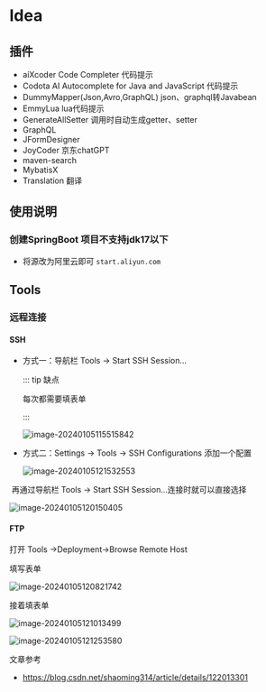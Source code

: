 # Idea

## 插件

- aiXcoder Code Completer  代码提示
- Codota AI Autocomplete for Java and JavaScript 代码提示
- DummyMapper(Json,Avro,GraphQL)    json、graphql转Javabean
- EmmyLua   lua代码提示
- GenerateAllSetter  调用时自动生成getter、setter
- GraphQL
- JFormDesigner
- JoyCoder  京东chatGPT
- maven-search  
- MybatisX
- Translation 翻译


## 使用说明

### 创建SpringBoot 项目不支持jdk17以下
- 将源改为阿里云即可    `start.aliyun.com`


## Tools

### 远程连接

#### SSH

- 方式一：导航栏 Tools -> Start SSH Session...

  ::: tip 缺点

  每次都需要填表单

  :::

  ![image-20240105115515842](http://minio.botuer.com/study-node/2024/01/05/image-20240105115515842_repeat_1704426922993__212332.png)

- 方式二：Settings -> Tools -> SSH Configurations 添加一个配置

  ![image-20240105121532553](http://minio.botuer.com/study-node/2024/01/05/image-20240105121532553_repeat_1704428132743__568807.png)

​					再通过导航栏 Tools -> Start SSH Session...连接时就可以直接选择

![image-20240105120150405](http://minio.botuer.com/study-node/2024/01/05/image-20240105120150405_repeat_1704427310491__247116.png)



#### FTP

打开 Tools ->Deployment->Browse Remote Host

填写表单

![image-20240105120821742](http://minio.botuer.com/study-node/2024/01/05/image-20240105120821742_repeat_1704427702048__156422.png)



接着填表单

![image-20240105121013499](http://minio.botuer.com/study-node/2024/01/05/image-20240105121013499_repeat_1704427813601__696134.png)



![image-20240105121253580](http://minio.botuer.com/study-node/2024/01/05/image-20240105121253580_repeat_1704427973690__966195.png)



文章参考

- https://blog.csdn.net/shaoming314/article/details/122013301


